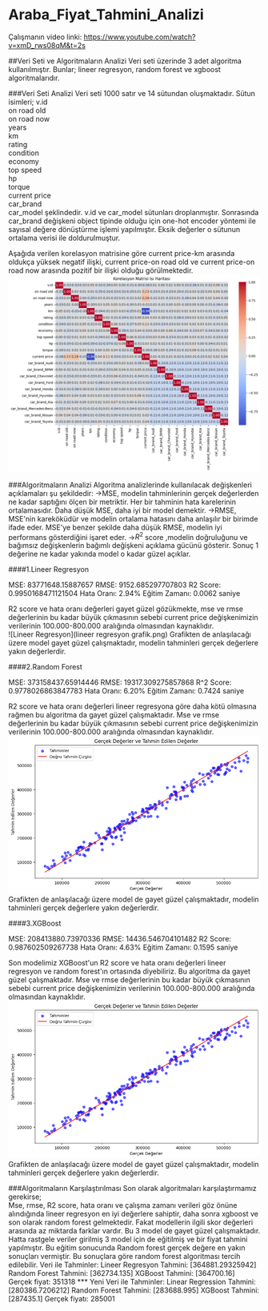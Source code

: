 # Araba_Fiyat_Tahmini_Analizi
Çalışmanın video linki: https://www.youtube.com/watch?v=xmD_rws08qM&t=2s

##Veri Seti ve Algoritmaların Analizi
Veri seti üzerinde 3 adet algoritma kullanılmıştır. Bunlar; lineer regresyon, random forest ve xgboost algoritmalarıdır.

###Veri Seti Analizi
Veri seti 1000 satır ve 14 sütundan oluşmaktadır. Sütun isimleri;
  v.id             
  on road old      
  on road now      
  years            
  km               
  rating           
  condition        
  economy          
  top speed        
  hp              
  torque           
  current price    
  car_brand        
  car_model 
şeklindedir. v.id ve car_model sütunları droplanmıştır. Sonrasında car_brand değişkeni object tipinde olduğu için one-hot encoder yöntemi ile sayısal değere dönüştürme işlemi yapılmıştır. Eksik değerler o sütunun ortalama verisi ile doldurulmuştur. 

Aşağıda verilen korelasyon matrisine göre current price-km arasında oldukça yüksek negatif ilişki, current price-on road old ve current price-on road now arasında pozitif bir ilişki olduğu görülmektedir.
![Korelasyon](korelasyon.png)

###Algoritmaların Analizi
  Algoritma analizlerinde kullanılacak değişkenleri açıklamaları şu şekildedir:
  ->MSE, modelin tahminlerinin gerçek değerlerden ne kadar saptığını ölçen bir metriktir. Her bir tahminin hata karelerinin ortalamasıdır. Daha düşük MSE, daha iyi bir model demektir.
  ->RMSE, MSE'nin kareköküdür ve modelin ortalama hatasını daha anlaşılır bir birimde ifade eder. MSE'ye benzer şekilde daha düşük RMSE, modelin iyi performans gösterdiğini işaret eder.
  ->$R^2$ score ,modelin doğruluğunu ve bağımsız değişkenlerin bağımlı değişkeni açıklama gücünü gösterir. Sonuç 1 değerine ne kadar yakında model o kadar güzel açıklar. 
  
  ####1.Lineer Regresyon

  MSE: 83771648.15887657
  RMSE: 9152.685297707803
  R2 Score: 0.9950168471121504
  Hata Oranı: 2.94%
  Eğitim Zamanı: 0.0062 saniye
  
  R2 score ve hata oranı değerleri gayet güzel gözükmekte, mse ve rmse değerlerinin bu kadar büyük çıkmasının sebebi current price değişkenimizin verilerinin 100.000-800.000 aralığında olmasından kaynaklıdır.  
![Lineer Regresyon](lineer regresyon grafik.png)
Grafikten de anlaşılacağı üzere model gayet güzel çalışmaktadır, modelin tahminleri gerçek değerlere yakın değerlerdir.

  ####2.Random Forest

  MSE: 373158437.65914446
  RMSE: 19317.309275857868
  R^2 Score: 0.9778026863847783
  Hata Oranı: 6.20%
  Eğitim Zamanı: 0.7424 saniye

  R2 score ve hata oranı değerleri lineer regresyona göre daha kötü olmasına rağmen bu algoritma da gayet güzel çalışmaktadır. Mse ve rmse değerlerinin bu kadar büyük çıkmasının sebebi current price değişkenimizin verilerinin 100.000-800.000 aralığında olmasından kaynaklıdır.  
![Random Forest](random_forest_grafik.png)
Grafikten de anlaşılacağı üzere model de gayet güzel çalışmaktadır, modelin tahminleri gerçek değerlere yakın değerlerdir.
  
  ####3.XGBoost

  MSE: 208413880.73970336
  RMSE: 14436.546704101482
  R2 Score: 0.987602509267738
  Hata Oranı: 4.63%
  Eğitim Zamanı: 0.1595 saniye

  Son modelimiz XGBoost'un R2 score ve hata oranı değerleri lineer regresyon ve random forest'ın ortasında diyebiliriz. Bu algoritma da gayet güzel çalışmaktadır. Mse ve rmse değerlerinin bu kadar büyük çıkmasının sebebi current price değişkenimizin verilerinin 100.000-800.000 aralığında olmasından kaynaklıdır.  
![XGBosst](random_forest_grafik.png)
Grafikten de anlaşılacağı üzere model de gayet güzel çalışmaktadır, modelin tahminleri gerçek değerlere yakın değerlerdir.

###Algoritmaların Karşılaştırılması
  Son olarak algoritmaları karşılaştırmamız gerekirse;  
  Mse, rmse, R2 score, hata oranı ve çalışma zamanı verileri göz önüne alındığında lineer regresyon en iyi değerlere sahiptir, daha sonra xgboost ve son olarak random forest gelmektedir. Fakat modellerin ilgili skor değerleri arasında az miktarda farklar vardır. Bu 3 model de gayet güzel çalışmaktadır. 
  Hatta rastgele veriler girilmiş 3 model için de eğitilmiş ve bir fiyat tahmini yapılmıştır. Bu eğitim sonucunda Random forest  gerçek değere en yakın sonuçları vermiştir. Bu sonuçlara göre random forest algoritması tercih edilebilir.
    Veri ile Tahminler:
    Lineer Regresyon Tahmini: [364881.29325942]
    Random Forest Tahmini: [362734.135]
    XGBoost Tahmini: [364700.16]
    Gerçek fiyat: 351318
    ***
    Yeni Veri ile Tahminler:
    Linear Regression Tahmini: [280386.7206212]
    Random Forest Tahmini: [283688.995]
    XGBoost Tahmini: [287435.1]
    Gerçek fiyatı: 285001
    
